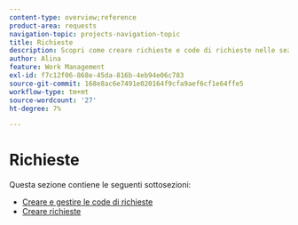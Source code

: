 ```yaml
---
content-type: overview;reference
product-area: requests
navigation-topic: projects-navigation-topic
title: Richieste
description: Scopri come creare richieste e code di richieste nelle sezioni seguenti.
author: Alina
feature: Work Management
exl-id: f7c12f06-868e-45da-816b-4eb94e06c783
source-git-commit: 168e8ac6e7491e020164f9cfa9aef6cf1e64ffe5
workflow-type: tm+mt
source-wordcount: '27'
ht-degree: 7%

---
```


# Richieste

Questa sezione contiene le seguenti sottosezioni:

* [Creare e gestire le code di richieste](../../manage-work/requests/create-and-manage-request-queues/create-manage-request-queues.md)
* [Creare richieste](../../manage-work/requests/create-requests/create-requests.md)
